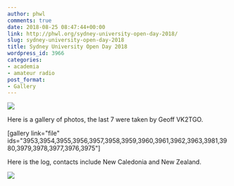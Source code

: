 ```yaml
---
author: phwl
comments: true
date: 2018-08-25 08:47:44+00:00
link: http://phwl.org/sydney-university-open-day-2018/
slug: sydney-university-open-day-2018
title: Sydney University Open Day 2018
wordpress_id: 3966
categories:
- academia
- amateur radio
post_format:
- Gallery
---
```


[![](http://phwl.org/wp-content/uploads/2018/08/img_1989.jpg)](http://phwl.org/wp-content/uploads/2018/08/img_1989.jpg)

<!-- more -->

Here is a gallery of photos, the last 7 were taken by Geoff VK2TGO.

[gallery link="file" ids="3953,3954,3955,3956,3957,3958,3959,3960,3961,3962,3963,3981,3980,3979,3978,3977,3976,3975"]

Here is the log, contacts include New Caledonia and New Zealand.

[![](http://phwl.org/wp-content/uploads/2018/08/qsolog.jpg)](http://phwl.org/wp-content/uploads/2018/08/qsolog.jpg)
